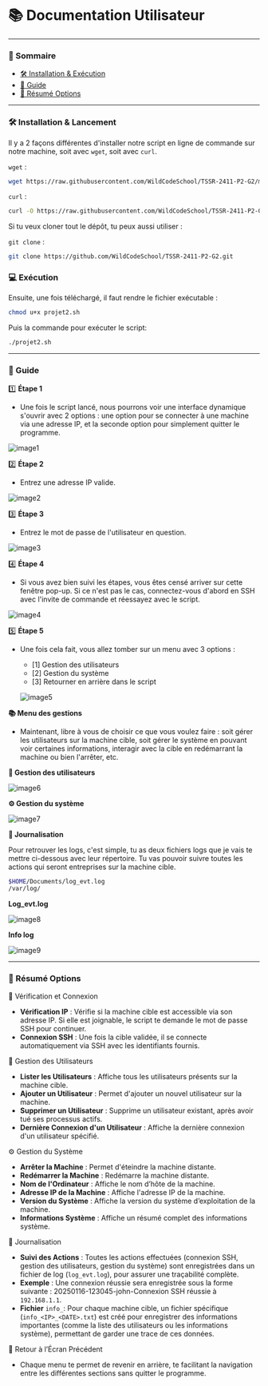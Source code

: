 # 📚 Documentation Utilisateur
---
### 📑 Sommaire
- [🛠️ Installation & Exécution](#installation1)
- [📘 Guide](#guide)
- [🔧 Résumé Options](#resumeoptions)
---
### **🛠️ Installation & Lancement**
<span id="installation1"></span>
Il y a 2 façons différentes d'installer notre script en ligne de commande sur notre machine, soit avec `wget`, soit avec `curl`.

`wget` : 
```bash
wget https://raw.githubusercontent.com/WildCodeSchool/TSSR-2411-P2-G2/main/projet2.sh
```
`curl` : 
```bash
curl -O https://raw.githubusercontent.com/WildCodeSchool/TSSR-2411-P2-G2/main/projet2.sh
```
Si tu veux cloner tout le dépôt, tu peux aussi utiliser :

`git clone` : 
```bash
git clone https://github.com/WildCodeSchool/TSSR-2411-P2-G2.git
```
### **💻 Exécution**
Ensuite, une fois téléchargé, il faut rendre le fichier exécutable :

```bash
chmod u+x projet2.sh
```
Puis la commande pour exécuter le script:
```bash
./projet2.sh
```
---
### **📘 Guide**
<span id="guide"></span>

1️⃣ **Étape 1**
- Une fois le script lancé, nous pourrons voir une interface dynamique s'ouvrir avec 2 options : une option pour se connecter à une machine via une adresse IP, et la seconde option pour simplement quitter le programme.

![image1](./img/1.png)

2️⃣ **Étape 2**
- Entrez une adresse IP valide.

![image2](./img/2.png)

3️⃣ **Étape 3**
- Entrez le mot de passe de l'utilisateur en question.

![image3](./img/3.png)

4️⃣ **Étape 4**
- Si vous avez bien suivi les étapes, vous êtes censé arriver sur cette fenêtre pop-up. Si ce n'est pas le cas, connectez-vous d'abord en SSH avec l'invite de commande et réessayez avec le script.

![image4](./img/4.png)

5️⃣ **Étape 5**
- Une fois cela fait, vous allez tomber sur un menu avec 3 options :
  - [1] Gestion des utilisateurs
  - [2] Gestion du système
  - [3] Retourner en arrière dans le script
 
  ![image5](./img/main.png)

**📚 Menu des gestions**
- Maintenant, libre à vous de choisir ce que vous voulez faire : soit gérer les utilisateurs sur la machine cible, soit gérer le système en pouvant voir certaines informations, interagir avec la cible en redémarrant la machine ou bien l'arrêter, etc.

**👥 Gestion des utilisateurs**

![image6](./img/usermanagement.png)

**⚙️ Gestion du système**

![image7](./img/systemmanagement.png)

**📜 Journalisation**

Pour retrouver les logs, c'est simple, tu as deux fichiers logs que je vais te mettre ci-dessous avec leur répertoire. Tu vas pouvoir suivre toutes les actions qui seront entreprises sur la machine cible.
```bash
$HOME/Documents/log_evt.log
/var/log/
```
**Log_evt.log**

![image8](./img/logevt.png)

**Info log**

![image9](./img/loginfo_png.png)

---
### **🔧 Résumé Options**
<span id="resumeoptions"></span>
📡 Vérification et Connexion
- **Vérification IP** : Vérifie si la machine cible est accessible via son adresse IP. Si elle est joignable, le script te demande le mot de passe SSH pour continuer.
- **Connexion SSH** : Une fois la cible validée, il se connecte automatiquement via SSH avec les identifiants fournis.

👥 Gestion des Utilisateurs
- **Lister les Utilisateurs** : Affiche tous les utilisateurs présents sur la machine cible.
- **Ajouter un Utilisateur** : Permet d'ajouter un nouvel utilisateur sur la machine.
- **Supprimer un Utilisateur** : Supprime un utilisateur existant, après avoir tué ses processus actifs.
- **Dernière Connexion d'un Utilisateur** : Affiche la dernière connexion d'un utilisateur spécifié.

⚙️ Gestion du Système
- **Arrêter la Machine** : Permet d'éteindre la machine distante.
- **Redémarrer la Machine** : Redémarre la machine distante.
- **Nom de l'Ordinateur** : Affiche le nom d’hôte de la machine.
- **Adresse IP de la Machine** : Affiche l'adresse IP de la machine.
- **Version du Système** : Affiche la version du système d’exploitation de la machine.
- **Informations Système** : Affiche un résumé complet des informations système.

📝 Journalisation
- **Suivi des Actions** : Toutes les actions effectuées (connexion SSH, gestion des utilisateurs, gestion du système) sont enregistrées dans un fichier de log (`log_evt.log`), pour assurer une traçabilité complète.
- **Exemple** : Une connexion réussie sera enregistrée sous la forme suivante :
20250116-123045-john-Connexion SSH réussie à `192.168.1.1`.
- **Fichier** `info_`: Pour chaque machine cible, un fichier spécifique (`info_<IP>_<DATE>.txt`) est créé pour enregistrer des informations importantes (comme la liste des utilisateurs ou les informations système), permettant de garder une trace de ces données.

🔄 Retour à l’Écran Précédent
- Chaque menu te permet de revenir en arrière, te facilitant la navigation entre les différentes sections sans quitter le programme.
